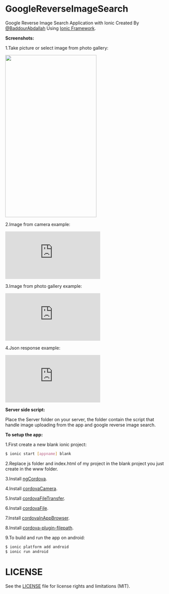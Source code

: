 # GoogleReverseImageSearch
Google Reverse Image Search Application with Ionic Created By [@BaddourAbdallah](http://twitter.com/baddourabdallah) Using [Ionic Framework](http://ionicframework.com/).

<b> Screenshots:</b>

1.Take picture or select image from photo gallery:

<img src="http://gulf-up.com/do.php?img=275667" width="288" height="512">

2.Image from camera example:

![Alt text](http://gulf-up.com/do.php?img=275662 "camera example")

3.Image from photo gallery example:

![Alt text](http://gulf-up.com/do.php?img=275663 "photo gallery example")

4.Json response example:

![Alt text](http://gulf-up.com/do.php?img=275664 "Json response example")

<b>Server side script:</b>

Place the Server folder on your server, the folder contain the script that handle image uploading from the app and google reverse image search.

<b>To setup the app:</b>

1.First create a new blank ionic project:
```bash
$ ionic start [appname] blank
```
2.Replace js folder and index.html of my project in the blank project you just create in the www folder.

3.Install [ngCordova](http://ngcordova.com/docs/install/).

4.Install [cordovaCamera](http://ngcordova.com/docs/plugins/camera/).

5.Install [cordovaFileTransfer](http://ngcordova.com/docs/plugins/fileTransfer/).

6.Install [cordovaFile](http://ngcordova.com/docs/plugins/file/).

7.Install [cordovaInAppBrowser](http://ngcordova.com/docs/plugins/inAppBrowser/).

8.Install [cordova-plugin-filepath](https://github.com/hiddentao/cordova-plugin-filepath).

9.To build and run the app on android:
```bash
$ ionic platform add android
$ ionic run android
```

# LICENSE
See the [LICENSE](https://github.com/AbdallahBaddour/GoogleReverseImageSearch/blob/master/LICENSE.md) file for license rights and limitations (MIT).
